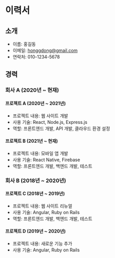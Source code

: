 # 이력서

## 소개

- 이름: 홍길동
- 이메일: honggdong@gmail.com
- 연락처: 010-1234-5678

## 경력

### 회사 A (2020년 ~ 현재)

#### 프로젝트 A (2020년 ~ 2021년)

- 프로젝트 내용: 웹 사이트 개발
- 사용 기술: React, Node.js, Express.js
- 역할: 프론트엔드 개발, API 개발, 클라우드 환경 설정

#### 프로젝트 B (2021년 ~ 현재)

- 프로젝트 내용: 모바일 앱 개발
- 사용 기술: React Native, Firebase
- 역할: 프론트엔드 개발, 백엔드 개발, 테스트

### 회사 B (2018년 ~ 2020년)

#### 프로젝트 C (2018년 ~ 2019년)

- 프로젝트 내용: 웹 사이트 리뉴얼
- 사용 기술: Angular, Ruby on Rails
- 역할: 프론트엔드 개발, 백엔드 개발, 테스트

#### 프로젝트 D (2019년 ~ 2020년)

- 프로젝트 내용: 새로운 기능 추가
- 사용 기술: Angular, Ruby on Rails

